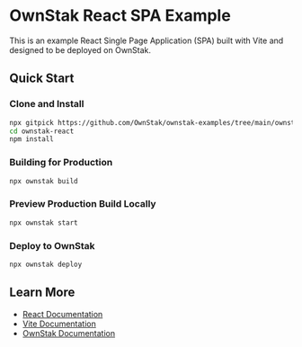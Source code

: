 # OwnStak React SPA Example

This is an example React Single Page Application (SPA) built with Vite and designed to be deployed on OwnStak.

## Quick Start

### Clone and Install

```bash
npx gitpick https://github.com/OwnStak/ownstak-examples/tree/main/ownstak-react
cd ownstak-react
npm install
```

### Building for Production

```bash
npx ownstak build
```

### Preview Production Build Locally

```bash
npx ownstak start
```

### Deploy to OwnStak

```bash
npx ownstak deploy
```

## Learn More

- [React Documentation](https://react.dev/)
- [Vite Documentation](https://vitejs.dev/)
- [OwnStak Documentation](https://docs.ownstak.com/)
